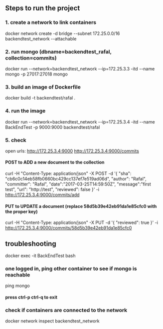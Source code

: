 ## Steps to run the project

### 1. create a network to link containers
docker network create -d bridge --subnet 172.25.0.0/16 backendtest_network --attachable

### 2. run mongo (dbname=backendtest_rafal, collection=commits)
docker run --network=backendtest_network --ip=172.25.3.3 -itd --name mongo -p 27017:27018 mongo

### 3. build an image of Dockerfile
docker build -t backendtest/rafal .

### 4. run the image
docker run --network=backendtest_network --ip=172.25.3.4 -itd --name BackEndTest -p 9000:9000 backendtest/rafal

### 5. check
open urls: 
http://172.25.3.4:9000
http://172.25.3.4:9000/commits

#### POST to ADD a new document to the collection
curl -H "Content-Type: application/json" -X POST -d '{ "sha": "cb6c0c14eb58fb0660bc429cc137ef7e519ad06d", "author": "Rafal", "committer": "Rafal", "date":"2017-03-25T14:59:50Z", "message":"first test", "url": "http://test", "reviewed": false }' -i http://172.25.3.4:9000/commits/add

#### PUT to UPDATE a document (replace 58d5b39e42eb91da1e85cfc0 with the proper key)
curl -H "Content-Type: application/json" -X PUT -d '{ "reviewed": true }' -i http://172.25.3.4:9000/commits/58d5b39e42eb91da1e85cfc0

## troubleshooting
docker exec -it BackEndTest bash
### one logged in, ping other container to see if mongo is reachable
ping mongo

#### press ctrl-p ctrl-q to exit


### check if containers are connected to the network
docker network inspect backendtest_network
